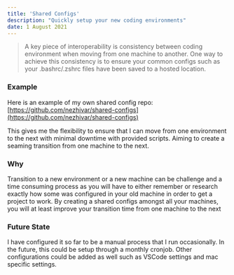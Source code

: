 ```yaml
---
title: 'Shared Configs'
description: "Quickly setup your new coding environments"
date: 1 August 2021
---
```


> A key piece of interoperability is consistency between coding environment when moving from one machine to another. One way to achieve this consistency is to ensure your common configs such as your .bashrc/.zshrc files have been saved to a hosted location.

### Example
Here is an example of my own shared config repo: [https://github.com/nezhivar/shared-configs](https://github.com/nezhivar/shared-configs)

This gives me the flexibility to ensure that I can move from one environment to the next with minimal downtime with provided scripts. Aiming to create a seaming transition from one machine to the next.

### Why
Transition to a new environment or a new machine can be challenge and a time consuming process as you will have to either remember or research exactly how some was configured in your old machine in order to get a project to work. By creating a shared configs amongst all your machines, you will at least improve your transition time from one machine to the next

### Future State
I have configured it so far to be a manual process that I run occasionally. In the future, this could be setup through a monthly cronjob. Other configurations could be added as well such as VSCode settings and mac specific settings. 
